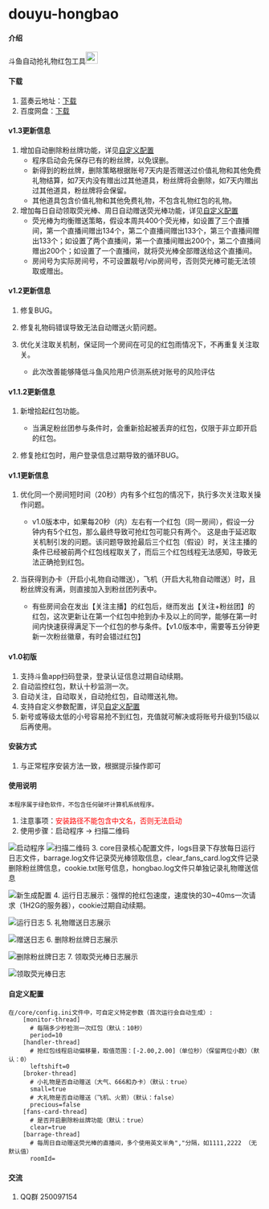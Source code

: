# douyu-hongbao

#### 介绍
斗鱼自动抢礼物红包工具<img src="https://images.gitee.com/uploads/images/2020/1116/165713_916299e5_2268103.png" width = "24" height = "24"/>

#### 下载

1. 蓝奏云地址：[下载](https://yijianguanzhu.lanzoui.com/i72e4uh5gsb)
2. 百度网盘：[下载](https://pan.baidu.com/s/1xEwF5Lu5bNiJgty-MLgKCA "提取码: 9iy6")

#### v1.3更新信息
1. 增加自动删除粉丝牌功能，详见[自定义配置](#custom)
    - 程序启动会先保存已有的粉丝牌，以免误删。
    - 新得到的粉丝牌，删除策略根据账号7天内是否赠送过价值礼物和其他免费礼物结算，如7天内没有赠出过其他道具，粉丝牌将会删除，如7天内赠出过其他道具，粉丝牌将会保留。
    - 其他道具包含价值礼物和其他免费礼物，不包含礼物红包的礼物。
2. 增加每日自动领取荧光棒、周日自动赠送荧光棒功能，详见[自定义配置](#custom)
	- 荧光棒为均衡赠送策略，假设本周共400个荧光棒，如设置了三个直播间，第一个直播间赠出134个，第二个直播间赠出133个，第三个直播间赠出133个；如设置了两个直播间，第一个直播间赠出200个，第二个直播间赠出200个；如设置了一个直播间，就将荧光棒全部赠送给这个直播间。
	- 房间号为实际房间号，不可设置靓号/vip房间号，否则荧光棒可能无法领取或赠出。

#### v1.2更新信息
1. 修复BUG。
2. 修复礼物码错误导致无法自动赠送火箭问题。
3. 优化关注取关机制，保证同一个房间在可见的红包雨情况下，不再重复关注取关。

	- 此次改善能够降低斗鱼风险用户侦测系统对账号的风险评估

#### v1.1.2更新信息
1. 新增拾起红包功能。

	- 当满足粉丝团参与条件时，会重新拾起被丢弃的红包，仅限于非立即开启的红包。 
2. 修复抢红包时，用户登录信息过期导致的循环BUG。

#### v1.1更新信息
1. 优化同一个房间短时间（20秒）内有多个红包的情况下，执行多次关注取关操作问题。

	- v1.0版本中，如果每20秒（内）左右有一个红包（同一房间），假设一分钟内有5个红包，那么最终导致可抢红包可能只有两个。 这是由于延迟取关机制引发的问题。该问题导致抢最后三个红包（假设）时，关注主播的条件已经被前两个红包线程取关了，而后三个红包线程无法感知，导致无法正确抢到红包。

2. 当获得到办卡（开启小礼物自动赠送），飞机（开启大礼物自动赠送）时，且粉丝牌没有满，则直接加入到粉丝团列表中。
	
	- 有些房间会在发出【关注主播】的红包后，继而发出【关注+粉丝团】的红包，这次更新让在第一个红包中抢到办卡及以上的同学，能够在第一时间内快速获得满足下一个红包的参与条件。【v1.0版本中，需要等五分钟更新一次粉丝徽章，有时会错过红包】

#### v1.0初版
1. 支持斗鱼app扫码登录，登录认证信息过期自动续期。
2. 自动监控红包，默认十秒监测一次。
3. 自动关注，自动取关，自动抢红包，自动赠送礼物。
4. 支持自定义参数配置，详见[自定义配置](#custom)
5. 新号或等级太低的小号容易抢不到红包，充值就可解决或将账号升级到15级以后再使用。

#### 安装方式

1. 与正常程序安装方法一致，根据提示操作即可

#### 使用说明
    本程序属于绿色软件，不包含任何破坏计算机系统程序。

1. 注意事项：<font color=red>安装路径不能包含中文名，否则无法启动</font>
2. 使用步骤：启动程序 -> 扫描二维码

![启动程序](https://images.gitee.com/uploads/images/2020/1117/133300_4cdb1d85_7859954.png "启动程序")
![扫描二维码](https://images.gitee.com/uploads/images/2020/1117/133423_493a7593_7859954.png "扫描二维码")
3. core目录核心配置文件，logs目录下存放每日运行日志文件，barrage.log文件记录荧光棒领取信息，clear_fans_card.log文件记录删除粉丝牌信息，cookie.txt账号信息，hongbao.log文件只单独记录礼物赠送信息

![新生成配置](https://images.gitee.com/uploads/images/2021/0925/131613_e5769a03_7859954.png "新生成文件")
4. 运行日志展示：强悍的抢红包速度，速度快的30~40ms一次请求（1H2G的服务器），cookie过期自动续期。

![运行日志](https://images.gitee.com/uploads/images/2020/1117/135626_f2375e9b_7859954.png "运行日志")
5. 礼物赠送日志展示

![赠送日志](https://images.gitee.com/uploads/images/2020/1117/140106_344dfbce_7859954.png "赠送日志")
6. 删除粉丝牌日志展示

![删除粉丝牌日志](https://images.gitee.com/uploads/images/2021/0925/132207_e4a7ff34_7859954.png "删除粉丝牌日志")
7. 领取荧光棒日志展示 

![领取荧光棒日志](https://images.gitee.com/uploads/images/2021/0925/132325_c95106d3_7859954.png "领取荧光棒日志")
#### 自定义配置 <a name="custom"></a>
    在/core/config.ini文件中，可自定义特定参数（首次运行会自动生成）:
        [monitor-thread]
          # 每隔多少秒检测一次红包（默认：10秒）
          period=10
        [handler-thread]
          # 抢红包线程启动偏移量，取值范围：[-2.00,2.00]（单位秒）（保留两位小数）（默认：0）
          leftshift=0
        [broker-thread]
          # 小礼物是否自动赠送（大气、666和办卡）（默认：true）
          small=true
          # 大礼物是否自动赠送（飞机、火箭）（默认：false）
          precious=false
        [fans-card-thread]
          # 是否开启删除粉丝牌功能（默认：true）
          clear=true
        [barrage-thread]
          # 每周日自动赠送荧光棒的直播间，多个使用英文半角","分隔，如1111,2222 （无默认值）
          roomId=
#### 交流

1. QQ群 250097154